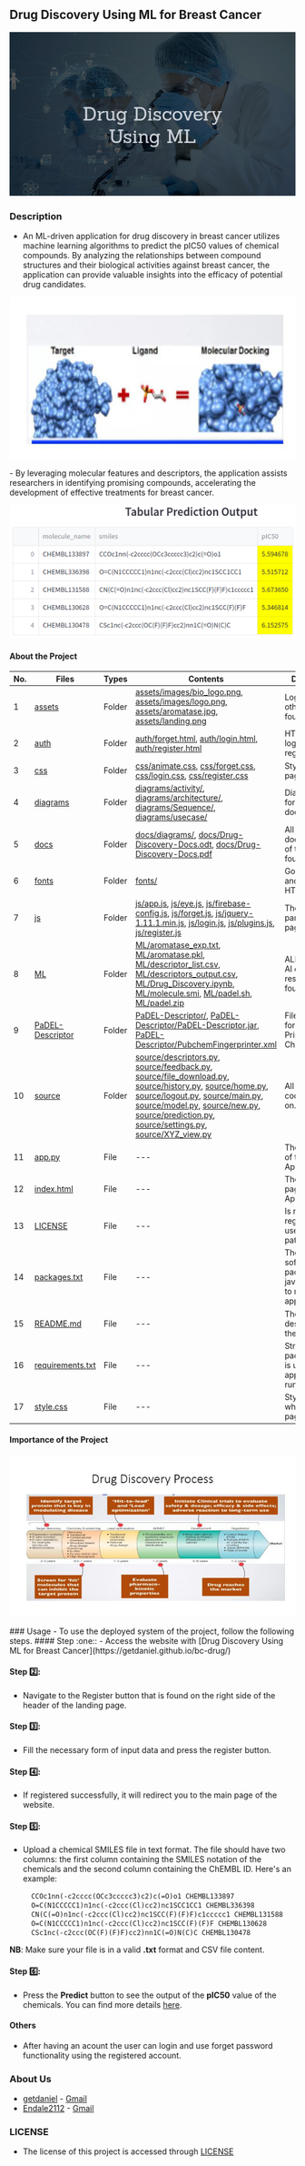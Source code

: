 ## Drug Discovery Using ML for Breast Cancer

<p align="center">
  <img src="https://github.com/getdaniel/bc-drug/blob/main/assets/landing.png" alt="Landing image">
</p>

### Description
- <p> An ML-driven application for drug discovery in breast cancer utilizes machine learning algorithms to predict the pIC50 values of chemical compounds. By analyzing the relationships between compound structures and their biological activities against breast cancer, the application can provide valuable insights into the efficacy of potential drug candidates. 
<p align="center">
  <img src="https://github.com/getdaniel/bc-drug/blob/main/assets/molecular_docking.jpg" alt="Molecular Docking">
</p>
- By leveraging molecular features and descriptors, the application assists researchers in identifying promising compounds, accelerating the development of effective treatments for breast cancer.</p>
<p align="center">
  <img src="https://github.com/getdaniel/bc-drug/blob/main/assets/tabular_output.png" alt="Tabular Output">
</p>

#### About the Project
| No. | Files                                                                  | Types   | Contents                                                                                                         | Description |
| --- | ---------------------------------------------------------------------- | ------- | --------------------------------------------------------------------------------------------------------------- | ----------- |
| 1   | [assets](https://github.com/getdaniel/bc-drug/tree/main/assets)         | Folder  | [assets/images/bio_logo.png](https://github.com/getdaniel/bc-drug/blob/main/assets/images/bio_logo.png), [assets/images/logo.png](https://github.com/getdaniel/bc-drug/blob/main/assets/images/logo.png), [assets/aromatase.jpg](https://github.com/getdaniel/bc-drug/blob/main/assets/aromatase.jpg), [assets/landing.png](https://github.com/getdaniel/bc-drug/blob/main/assets/landing.png) | Logos and other images found on.            |
| 2   | [auth](https://github.com/getdaniel/bc-drug/tree/main/auth)             | Folder  | [auth/forget.html](https://github.com/getdaniel/bc-drug/blob/main/auth/forget.html), [auth/login.html](https://github.com/getdaniel/bc-drug/blob/main/auth/login.html), [auth/register.html](https://github.com/getdaniel/bc-drug/blob/main/auth/register.html) | HTML code of login and register pages.          |
| 3   | [css](https://github.com/getdaniel/bc-drug/tree/main/css)               | Folder  | [css/animate.css](https://github.com/getdaniel/bc-drug/blob/main/css/animate.css), [css/forget.css](https://github.com/getdaniel/bc-drug/blob/main/css/forget.css), [css/login.css](https://github.com/getdaniel/bc-drug/blob/main/css/login.css), [css/register.css](https://github.com/getdaniel/bc-drug/blob/main/css/register.css) | Style for HTML pages.            |
| 4   | [diagrams](https://github.com/getdaniel/bc-drug/tree/main/diagrams)     | Folder  | [diagrams/activity/](https://github.com/getdaniel/bc-drug/tree/main/diagrams/activity/), [diagrams/architecture/](https://github.com/getdaniel/bc-drug/tree/main/diagrams/architecture/), [diagrams/Sequence/](https://github.com/getdaniel/bc-drug/tree/main/diagrams/Sequence/), [diagrams/usecase/](https://github.com/getdaniel/bc-drug/tree/main/diagrams/usecase/) | Diagrams code for documentation.            |
| 5   | [docs](https://github.com/getdaniel/bc-drug/tree/main/docs)             | Folder  | [docs/diagrams/](https://github.com/getdaniel/bc-drug/tree/main/docs/diagrams/), [docs/Drug-Discovery-Docs.odt](https://github.com/getdaniel/bc-drug/blob/main/docs/Drug-Discovery-Docs.odt), [docs/Drug-Discovery-Docs.pdf](https://github.com/getdaniel/bc-drug/blob/main/docs/Drug-Discovery-Docs.pdf) | All documentation of the App found on.            |
| 6   | [fonts](https://github.com/getdaniel/bc-drug/tree/main/fonts)           | Folder  | [fonts/](https://github.com/getdaniel/bc-drug/tree/main/fonts/)                                                   | Google fonts and others for HTML pages.            |
| 7   | [js](https://github.com/getdaniel/bc-drug/tree/main/js)                 | Folder  | [js/app.js](https://github.com/getdaniel/bc-drug/blob/main/js/app.js), [js/eye.js](https://github.com/getdaniel/bc-drug/blob/main/js/eye.js), [js/firebase-config.js](https://github.com/getdaniel/bc-drug/blob/main/js/firebase-config.js), [js/forget.js](https://github.com/getdaniel/bc-drug/blob/main/js/forget.js), [js/jquery-1.11.1.min.js](https://github.com/getdaniel/bc-drug/blob/main/js/jquery-1.11.1.min.js), [js/login.js](https://github.com/getdaniel/bc-drug/blob/main/js/login.js), [js/plugins.js](https://github.com/getdaniel/bc-drug/blob/main/js/plugins.js), [js/register.js](https://github.com/getdaniel/bc-drug/blob/main/js/register.js) | The JavaScript part for HTML pages.            |
| 8   | [ML](https://github.com/getdaniel/bc-drug/tree/main/ML)                 | Folder  | [ML/aromatase_exp.txt](https://github.com/getdaniel/bc-drug/blob/main/ML/aromatase_exp.txt), [ML/aromatase.pkl](https://github.com/getdaniel/bc-drug/blob/main/ML/aromatase.pkl), [ML/descriptor_list.csv](https://github.com/getdaniel/bc-drug/blob/main/ML/descriptor_list.csv), [ML/descriptors_output.csv](https://github.com/getdaniel/bc-drug/blob/main/ML/descriptors_output.csv), [ML/Drug_Discovery.ipynb](https://github.com/getdaniel/bc-drug/blob/main/ML/Drug_Discovery.ipynb), [ML/molecule.smi](https://github.com/getdaniel/bc-drug/blob/main/ML/molecule.smi), [ML/padel.sh](https://github.com/getdaniel/bc-drug/blob/main/ML/padel.sh), [ML/padel.zip](https://github.com/getdaniel/bc-drug/blob/main/ML/padel.zip) |  ALL about the AI codes and resources found on.           |
| 9   | [PaDEL-Descriptor](https://github.com/getdaniel/bc-drug/tree/main/PaDEL-Descriptor) | Folder | [PaDEL-Descriptor/](https://github.com/getdaniel/bc-drug/tree/main/PaDEL-Descriptor/), [PaDEL-Descriptor/PaDEL-Descriptor.jar](https://github.com/getdaniel/bc-drug/blob/main/PaDEL-Descriptor/PaDEL-Descriptor.jar), [PaDEL-Descriptor/PubchemFingerprinter.xml](https://github.com/getdaniel/bc-drug/blob/main/PaDEL-Descriptor/PubchemFingerprinter.xml) | Files that used for Finger Prints for Chemicals.             |
| 10  | [source](https://github.com/getdaniel/bc-drug/tree/main/source)         | Folder  | [source/descriptors.py](https://github.com/getdaniel/bc-drug/blob/main/source/descriptors.py), [source/feedback.py](https://github.com/getdaniel/bc-drug/blob/main/source/feedback.py), [source/file_download.py](https://github.com/getdaniel/bc-drug/blob/main/source/file_download.py), [source/history.py](https://github.com/getdaniel/bc-drug/blob/main/source/history.py), [source/home.py](https://github.com/getdaniel/bc-drug/blob/main/source/home.py), [source/logout.py](https://github.com/getdaniel/bc-drug/blob/main/source/logout.py), [source/main.py](https://github.com/getdaniel/bc-drug/blob/main/source/main.py), [source/model.py](https://github.com/getdaniel/bc-drug/blob/main/source/model.py), [source/new.py](https://github.com/getdaniel/bc-drug/blob/main/source/new.py), [source/prediction.py](https://github.com/getdaniel/bc-drug/blob/main/source/prediction.py), [source/settings.py](https://github.com/getdaniel/bc-drug/blob/main/source/settings.py), [source/XYZ_view.py](https://github.com/getdaniel/bc-drug/blob/main/source/XYZ_view.py) | All Streamlit codes found on.            |
| 11  | [app.py](https://github.com/getdaniel/bc-drug/blob/main/app.py)         | File    | ---                                                                                                             | The main part of the streamlit App.            |
| 12  | [index.html](https://github.com/getdaniel/bc-drug/blob/main/index.html) | File    | ---                                                                                                             | The landing page for the Application.            |
| 13  | [LICENSE](https://github.com/getdaniel/bc-drug/blob/main/LICENSE)       | File    | ---                                                                                                             | Is rule and regualtion to use the app, patent            |
| 14  | [packages.txt](https://github.com/getdaniel/bc-drug/blob/main/packages.txt) | File | ---                                                                                                             | The files of software packages(e.g. java jre) used to run the application.           |
| 15  | [README.md](https://github.com/getdaniel/bc-drug/blob/main/README.md)   | File    | ---                                                                                                             | The file of the description of the application            |
| 16  | [requirements.txt](https://github.com/getdaniel/bc-drug/blob/main/requirements.txt) | File | ---                                                                                                             | Streamlit packages that is used for the application to run            |
| 17  | [style.css](https://github.com/getdaniel/bc-drug/blob/main/style.css)   | File    | ---                                                                                                             | Styles the whole HTML pages.            |

#### Importance of the Project
<p align="center">
  <img src="https://github.com/getdaniel/bc-drug/blob/main/assets/drug_discovery_process.jpg" alt="Drug Discovery Process">
</p>
### Usage
- To use the deployed system of the project, follow the following steps.
#### Step :one::
- Access the website with [Drug Discovery Using ML for Breast Cancer](https://getdaniel.github.io/bc-drug/)

#### Step :two::
- Navigate to the Register button that is found on the right side of the header of the landing page.

#### Step :three::
- Fill the necessary form of input data and press the register button.

#### Step :four::
- If registered successfully, it will redirect you to the main page of the website.

#### Step :five::
- Upload a chemical SMILES file in text format. The file should have two columns: the first column containing the SMILES notation of the chemicals and the second column containing the ChEMBL ID. Here's an example:
  ```
    CCOc1nn(-c2cccc(OCc3ccccc3)c2)c(=O)o1 CHEMBL133897
    O=C(N1CCCCC1)n1nc(-c2ccc(Cl)cc2)nc1SCC1CC1 CHEMBL336398
    CN(C(=O)n1nc(-c2ccc(Cl)cc2)nc1SCC(F)(F)F)c1ccccc1 CHEMBL131588
    O=C(N1CCCCC1)n1nc(-c2ccc(Cl)cc2)nc1SCC(F)(F)F CHEMBL130628
    CSc1nc(-c2ccc(OC(F)(F)F)cc2)nn1C(=O)N(C)C CHEMBL130478
  ```

**NB**: Make sure your file is in a valid **.txt** format and CSV file content.

#### Step :six::
- Press the **Predict** button to see the output of the **pIC50** value of the chemicals. You can find more details [here](https://github.com/getdaniel/bc-drug#description).

#### Others
- After having an acount the user can login and use forget password functionality using the registered account.

### About Us
- [getdaniel](https://github.com/getdaniel) - [Gmail](mailto:danielgetaneh2011@gmail.com)
- [Endale2112](https://github.com/Endale2112) - [Gmail](mailto:endaleontop2112@gmail.com)

### LICENSE
- The license of this project is accessed through [LICENSE](https://github.com/Endale2112/drug-discovery/blob/main/LICENSE)
